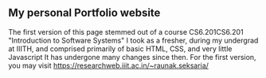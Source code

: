 ## My personal Portfolio website
The first version of this page stemmed out of a course CS6.201CS6.201 "Introduction to Software Systems" I took as a fresher, during my undergrad at IIITH, and comprised primarily of basic HTML, CSS, and very little Javascript
It has undergone many changes since then. For the first version, you may visit https://researchweb.iiit.ac.in/~raunak.seksaria/
